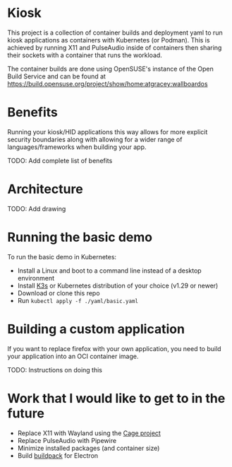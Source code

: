 # Kiosk

This project is a collection of container builds and deployment yaml to run kiosk applications as containers with Kubernetes (or Podman). This is achieved by running X11 and PulseAudio inside of containers then sharing their sockets with a container that runs the workload.

The container builds are done using OpenSUSE's instance of the Open Build Service and can be found at https://build.opensuse.org/project/show/home:atgracey:wallboardos

# Benefits

Running your kiosk/HID applications this way allows for more explicit security boundaries along with allowing for a wider range of languages/frameworks when building your app.

TODO: Add complete list of benefits

# Architecture

TODO: Add drawing

# Running the basic demo

To run the basic demo in Kubernetes:
- Install a Linux and boot to a command line instead of a desktop environment
- Install [K3s](k3s.io) or Kubernetes distribution of your choice (v1.29 or newer)
- Download or clone this repo
- Run `kubectl apply -f ./yaml/basic.yaml`

# Building a custom application

If you want to replace firefox with your own application, you need to build your application into an OCI container image. 

TODO: Instructions on doing this


# Work that I would like to get to in the future

- Replace X11 with Wayland using the [Cage project](https://github.com/cage-kiosk/cage)
- Replace PulseAudio with Pipewire
- Minimize installed packages (and container size)
- Build [buildpack](https://buildpacks.io) for Electron
